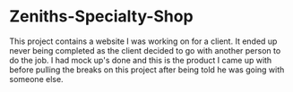 # Zeniths-Specialty-Shop
This project contains a website I was working on for a client. It ended up never being completed as the client decided to go with another person to do the job. I had mock up's done and this is the product I came up with before pulling the breaks on this project after being told he was going with someone else.
